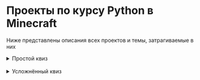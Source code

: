 # Проекты по курсу Python в Minecraft

Ниже представлены описания всех проектов и темы, затрагиваемые в них

<details>
<summary>Простой квиз</summary>
Файл - simple_quiz.py<br>
В этом проекте используются только возможности ставить блок, получать id блока, условия.<br>
Хорошо подходит как проект в конце первого модуля
</details>
<br>
<details>
<summary>Усложнённый квиз</summary>
Файл - [hard_quiz.py](hard_quiz.py)<br>

</details>